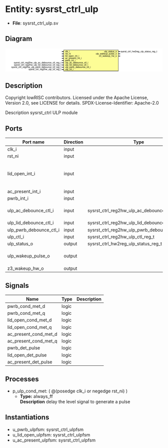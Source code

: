 # Entity: sysrst_ctrl_ulp

- **File**: sysrst_ctrl_ulp.sv
## Diagram

![Diagram](sysrst_ctrl_ulp.svg "Diagram")
## Description

 Copyright lowRISC contributors.
 Licensed under the Apache License, Version 2.0, see LICENSE for details.
 SPDX-License-Identifier: Apache-2.0

 Description sysrst_ctrl ULP module

## Ports

| Port name               | Direction | Type                                           | Description                                       |
| ----------------------- | --------- | ---------------------------------------------- | ------------------------------------------------- |
| clk_i                   | input     |                                                |                                                   |
| rst_ni                  | input     |                                                |                                                   |
| lid_open_int_i          | input     |                                                |  (Optionally) inverted input signals on AON clock |
| ac_present_int_i        | input     |                                                |                                                   |
| pwrb_int_i              | input     |                                                |                                                   |
| ulp_ac_debounce_ctl_i   | input     | sysrst_ctrl_reg2hw_ulp_ac_debounce_ctl_reg_t   |  CSRs synced to AON clock                         |
| ulp_lid_debounce_ctl_i  | input     | sysrst_ctrl_reg2hw_ulp_lid_debounce_ctl_reg_t  |                                                   |
| ulp_pwrb_debounce_ctl_i | input     | sysrst_ctrl_reg2hw_ulp_pwrb_debounce_ctl_reg_t |                                                   |
| ulp_ctl_i               | input     | sysrst_ctrl_reg2hw_ulp_ctl_reg_t               |                                                   |
| ulp_status_o            | output    | sysrst_ctrl_hw2reg_ulp_status_reg_t            |                                                   |
| ulp_wakeup_pulse_o      | output    |                                                |  Wakeup pulses on AON clock                       |
| z3_wakeup_hw_o          | output    |                                                |                                                   |
## Signals

| Name                  | Type  | Description |
| --------------------- | ----- | ----------- |
| pwrb_cond_met_d       | logic |             |
| pwrb_cond_met_q       | logic |             |
| lid_open_cond_met_d   | logic |             |
| lid_open_cond_met_q   | logic |             |
| ac_present_cond_met_d | logic |             |
| ac_present_cond_met_q | logic |             |
| pwrb_det_pulse        | logic |             |
| lid_open_det_pulse    | logic |             |
| ac_present_det_pulse  | logic |             |
## Processes
- p_ulp_cond_met: ( @(posedge clk_i or negedge rst_ni) )
  - **Type:** always_ff
</br>**Description**
 delay the level signal to generate a pulse 
## Instantiations

- u_pwrb_ulpfsm: sysrst_ctrl_ulpfsm
- u_lid_open_ulpfsm: sysrst_ctrl_ulpfsm
- u_ac_present_ulpfsm: sysrst_ctrl_ulpfsm
